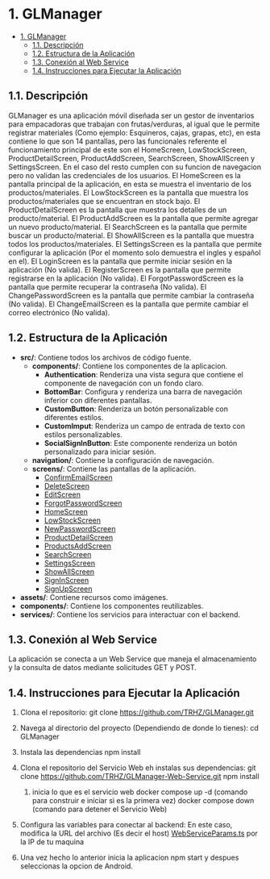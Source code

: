 # 1. GLManager

- [1. GLManager](#1-glmanager)
  - [1.1. Descripción](#11-descripción)
  - [1.2. Estructura de la Aplicación](#12-estructura-de-la-aplicación)
  - [1.3. Conexión al Web Service](#13-conexión-al-web-service)
  - [1.4. Instrucciones para Ejecutar la Aplicación](#14-instrucciones-para-ejecutar-la-aplicación)

## 1.1. Descripción
GLManager es una aplicación móvil diseñada ser un gestor de inventarios para empacadoras que trabajan con frutas/verduras, al igual que le permite registrar materiales (Como ejemplo: Esquineros, cajas, grapas, etc), en esta contiene lo que son 14 pantallas, pero las funcionales referente el funcionamiento principal de este son el HomeScreen, LowStockScreen, ProductDetailScreen, ProductAddScreen, SearchScreen, ShowAllScreen y SettingsScreen. En el caso del resto cumplen con su funcion de navegacion pero no validan las credenciales de los usuarios.
El HomeScreen es la pantalla principal de la aplicación, en esta se muestra el inventario de los productos/materiales.
El LowStockScreen es la pantalla que muestra los productos/materiales que se encuentran en stock bajo.
El ProductDetailScreen es la pantalla que muestra los detalles de un producto/material.
El ProductAddScreen es la pantalla que permite agregar un nuevo producto/material.
El SearchScreen es la pantalla que permite buscar un producto/material.
El ShowAllScreen es la pantalla que muestra todos los productos/materiales.
El SettingsScreen es la pantalla que permite configurar la aplicación (Por el momento solo demuestra el ingles y español en el).
El LoginScreen es la pantalla que permite iniciar sesión en la aplicación (No valida).
El RegisterScreen es la pantalla que permite registrarse en la aplicación (No valida).
El ForgotPasswordScreen es la pantalla que permite recuperar la contraseña (No valida).
El ChangePasswordScreen es la pantalla que permite cambiar la contraseña (No valida).
El ChangeEmailScreen es la pantalla que permite cambiar el correo electrónico (No valida).

## 1.2. Estructura de la Aplicación
- **src/**: Contiene todos los archivos de código fuente.
  - **components/**: Contiene los componentes de la aplicacion.
    - **Authentication**: Renderiza una vista segura que contiene el componente de navegación con un fondo claro.
    - **BottomBar**: Configura y renderiza una barra de navegación inferior con diferentes pantallas.
    - **CustomButton**: Renderiza un botón personalizable con diferentes estilos.
    - **CustomImput**: Renderiza un campo de entrada de texto con estilos personalizables.
    - **SocialSignInButton**: Este componente renderiza un botón personalizado para iniciar sesión.
  - **navigation/**: Contiene la configuración de navegación.
  - **screens/**: Contiene las pantallas de la aplicación.
    - [ConfirmEmailScreen](src/screens/ConfirmEmailScreen) 
    - [DeleteScreen](src/screens/DeleteScreen) 
    - [EditScreen](src/screens/EditScreen) 
    - [ForgotPasswordScreen](src/screens/ForgotPasswordScreen) 
    - [HomeScreen](src/screens/HomeScreen) 
    - [LowStockScreen](src/screens/LowStockScreen) 
    - [NewPasswordScreen](src/screens/NewPasswordScreen) 
    - [ProductDetailScreen](src/screens/ProductDetailScreen) 
    - [ProductsAddScreen](src/screens/ProductsAddScreen) 
    - [SearchScreen](src/screens/SearchScreen) 
    - [SettingsScreen](src/screens/SettingsScreen) 
    - [ShowAllScreen](src/screens/ShowAllScreen) 
    - [SignInScreen](src/screens/SignInScreen) 
    - [SignUpScreen](src/screens/SignUpScreen)
- **assets/**: Contiene recursos como imágenes.
- **components/**: Contiene los componentes reutilizables.
- **services/**: Contiene los servicios para interactuar con el backend.

## 1.3. Conexión al Web Service
La aplicación se conecta a un Web Service que maneja el almacenamiento y la consulta de datos mediante solicitudes GET y POST.

## 1.4. Instrucciones para Ejecutar la Aplicación
1. Clona el repositorio:
   git clone https://github.com/TRHZ/GLManager.git

2. Navega al directorio del proyecto (Dependiendo de donde lo tienes):
   cd GLManager

3. Instala las dependencias
   npm install

4. Clona el repositorio del Servicio Web eh instalas sus dependencias:
   git clone https://github.com/TRHZ/GLManager-Web-Service.git
   npm install

   1. inicia lo que es el servicio web
      docker compose up -d (comando para construir e iniciar si es la primera vez)
      docker compose down (comando para detener el Servicio Web)

5. Configura las variables para conectar al backend:
   En este caso, modifica la URL del archivo (Es decir el host) [WebServiceParams.ts](src/WebServiceParams.ts) por la IP de tu maquina
   
6. Una vez hecho lo anterior inicia la aplicacion
   npm start y despues seleccionas la opcion de Android.